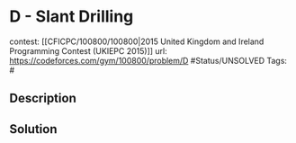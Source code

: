 # D - Slant Drilling

contest: [[CFICPC/100800/100800|2015 United Kingdom and Ireland Programming Contest (UKIEPC 2015)]]
url: https://codeforces.com/gym/100800/problem/D
#Status/UNSOLVED
Tags: #

## Description

## Solution

